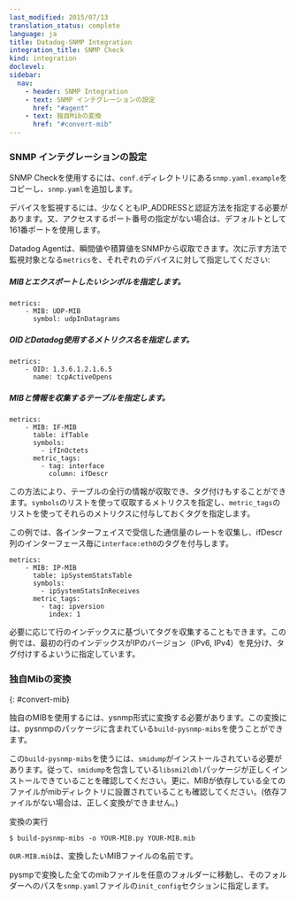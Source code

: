 ```yaml
---
last_modified: 2015/07/13
translation_status: complete
language: ja
title: Datadog-SNMP Integration
integration_title: SNMP Check
kind: integration
doclevel:
sidebar:
  nav:
    - header: SNMP Integration
    - text: SNMP インテグレーションの設定
      href: "#agent"
    - text: 独自Mibの変換
      href: "#convert-mib"
---
```


<!-- ### Configure the SNMP Agent Check -->

### SNMP インテグレーションの設定


<!-- To use the SNMP checks, add a `snmp.yaml` file to your `conf.d` directory, following [this example](https://github.com/DataDog/dd-agent/blob/master/conf.d/snmp.yaml.example). -->

SNMP Checkを使用するには、`conf.d`ディレクトリにある`snmp.yaml.example`をコピーし、`snmp.yaml`を追加します。

<!-- For each device that you want to monitor, you need to specify at least an ip_address and an authentication method. If not specified, a default port of 161 will be assumed. -->

デバイスを監視するには、少なくともIP_ADDRESSと認証方法を指定する必要があります。又、アクセスするポート番号の指定がない場合は、デフォルトとして161番ポートを使用します。


<!-- <p> Our agent allows you to monitor the SNMP Counters and Gauge of your choice. Specify for each device the metrics that you want to monitor in the <code>metrics</code> subsection using one of the following method:</p>
<dl class='snmp'> -->

Datadog Agentは、瞬間値や積算値をSNMPから収取できます。次に示す方法で監視対象となる`metrics`を、それぞれのデバイスに対して指定してください:





<!-- #### Specify a MIB and the symbol that you want to export

    metrics:
        - MIB: UDP-MIB
          symbol: udpInDatagrams

#### Specify an OID and the name you want the metric to appear under in Datadog.

    metrics:
        - OID: 1.3.6.1.2.1.6.5
          name: tcpActiveOpens

*The name here is the one specified in the MIB but you could use any name.*

#### Specify a MIB and a table you want to extract information from.

    metrics:
        - MIB: IF-MIB
          table: ifTable
          symbols:
            - ifInOctets
          metric_tags:
            - tag: interface
              column: ifDescr

This allows you to gather information on all the table's row, as well as to specify tags to gather.
Use the `symbols` list to specify the metric to gather and the `metric_tags` list to specify the name of the tags and the source to use.

In this example the agent would gather the rate of octets received on each interface and tag it with the interface name (found in the ifDescr column), resulting in a tag such as `interface:eth0`

    metrics:
        - MIB: IP-MIB
          table: ipSystemStatsTable
          symbols:
            - ipSystemStatsInReceives
          metric_tags:
            - tag: ipversion
              index: 1

You can also gather tags based on the indices of your row, in case they are meaningful. In this example, the first row index contains the ip version that the row describes (ipv4 vs. ipv6) -->

##### MIBとエクスポートしたいシンボルを指定します。

    metrics:
        - MIB: UDP-MIB
          symbol: udpInDatagrams

##### OIDとDatadog使用するメトリクス名を指定します。

    metrics:
        - OID: 1.3.6.1.2.1.6.5
          name: tcpActiveOpens

##### MIBと情報を収集するテーブルを指定します。

    metrics:
        - MIB: IF-MIB
          table: ifTable
          symbols:
            - ifInOctets
          metric_tags:
            - tag: interface
              column: ifDescr

この方法により、テーブルの全行の情報が収取でき、タグ付けもすることができます。`symbols`のリストを使って収取するメトリクスを指定し、`metric_tags`のリストを使ってそれらのメトリクスに付与しておくタグを指定します。

この例では、各インターフェイスで受信した通信量のレートを収集し、ifDescr列のインターフェース毎に`interface:eth0`のタグを付与します。

    metrics:
        - MIB: IP-MIB
          table: ipSystemStatsTable
          symbols:
            - ipSystemStatsInReceives
          metric_tags:
            - tag: ipversion
              index: 1

必要に応じて行のインデックスに基づいてタグを収集することもできます。この例では、最初の行のインデックスがIPのバージョン（IPv6, IPv4）を見分け、タグ付けするよいうに指定しています。


<!-- ### Use your own Mib
{: #convert-mib}

To use your own MIB with the datadog-agent, you need to convert them to the pysnmp format. This can be done using the `build-pysnmp-mibs` script that ships with pysnmp.

It has a dependency on `smidump`, from the libsmi2ldbl package so make sure it is installed. Make also sure that you have all the dependencies of your MIB in your mib folder or it won't be able to convert your MIB correctly.

Run

    $ build-pysnmp-mibs -o YOUR-MIB.py YOUR-MIB.mib

where YOUR-MIB.mib is the MIB you want to convert.

Put all your pysnmp mibs into a folder and specify this folder's path in your `snmp.yaml` file, in the `init_config` section.` -->

### 独自Mibの変換
{: #convert-mib}

独自のMIBを使用するには、ysnmp形式に変換する必要があります。この変換には、pysnmpのパッケージに含まれている`build-pysnmp-mibs`を使うことができます。

この`build-pysnmp-mibs`を使うには、`smidump`がインストールされている必要があります。従って、`smidump`を包含している`libsmi2ldbl`パッケージが正しくインストールできていることを確認してください。更に、MIBが依存している全てのファイルがmibディレクトリに設置されていることも確認してください。(依存ファイルがない場合は、正しく変換ができません。)

変換の実行

    $ build-pysnmp-mibs -o YOUR-MIB.py YOUR-MIB.mib

`OUR-MIB.mib`は、変換したいMIBファイルの名前です。

pysmpで変換した全てのmibファイルを任意のフォルダーに移動し、そのフォルダーへのパスを`snmp.yaml`ファイルの`init_config`セクションに指定します。
